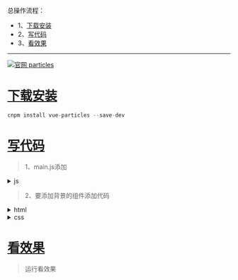 总操作流程：
- 1、[下载安装](#vue.js-01)
- 2、[写代码](#vue.js-02)
- 3、[看效果](#vue.js-03)

***

[![](https://img.shields.io/badge/官网-particles-red.svg "官网 particles")](https://vue-particles.netlify.com)


# <a name="vue.js-01" href="#" >下载安装</a>

```js
cnpm install vue-particles --save-dev
```

# <a name="vue.js-02" href="#" >写代码</a>

> 1、main.js添加

<details>
<summary>js</summary>

```js
import VueParticles from 'vue-particles'
Vue.use(VueParticles)
```

</details>

>2、要添加背景的组件添加代码

<details>
<summary>html</summary>

```html
  <div class="hello">
    <div class="msg">
      <h1>{{msg}}</h1>
    </div>
    <vue-particles color="#dedede" :particleOpacity="0.7" :particlesNumber="80" shapeType="circle" :particleSize="4"
      linesColor="#dedede" :linesWidth="1" :lineLinked="true" :lineOpacity="0.4" :linesDistance="150" :moveSpeed="3"
      :hoverEffect="true" hoverMode="grab" :clickEffect="true" clickMode="push">
    </vue-particles>
  </div>
```

</details>


<details>
<summary>css</summary>

```css
  .hello {
    position: relative;
  }
  .msg {
    position: absolute;
  }
```

</details>

# <a name="vue.js-03" href="#" >看效果</a>

> 运行看效果